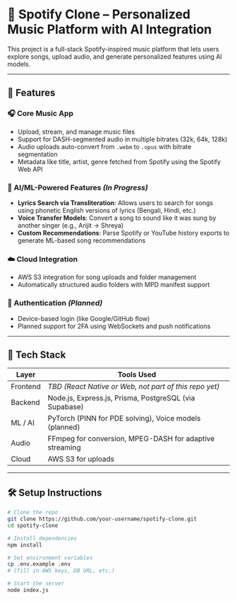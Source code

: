 # 🎵 Spotify Clone – Personalized Music Platform with AI Integration

This project is a full-stack Spotify-inspired music platform that lets users explore songs, upload audio, and generate personalized features using AI models.

---

## 🚀 Features

### 🎧 Core Music App
- Upload, stream, and manage music files
- Support for DASH-segmented audio in multiple bitrates (32k, 64k, 128k)
- Audio uploads auto-convert from `.webm` to `.opus` with bitrate segmentation
- Metadata like title, artist, genre fetched from Spotify using the Spotify Web API

### 🧠 AI/ML-Powered Features *(In Progress)*
- **Lyrics Search via Transliteration**: Allows users to search for songs using phonetic English versions of lyrics (Bengali, Hindi, etc.)
- **Voice Transfer Models**: Convert a song to sound like it was sung by another singer (e.g., Arijit → Shreya)
- **Custom Recommendations**: Parse Spotify or YouTube history exports to generate ML-based song recommendations

### ☁️ Cloud Integration
- AWS S3 integration for song uploads and folder management
- Automatically structured audio folders with MPD manifest support

### 🔐 Authentication *(Planned)*
- Device-based login (like Google/GitHub flow)
- Planned support for 2FA using WebSockets and push notifications

---

## 🧱 Tech Stack

| Layer      | Tools Used                             |
|-----------|------------------------------------------|
| Frontend  | *TBD (React Native or Web, not part of this repo yet)* |
| Backend   | Node.js, Express.js, Prisma, PostgreSQL (via Supabase) |
| ML / AI   | PyTorch (PINN for PDE solving), Voice models (planned) |
| Audio     | FFmpeg for conversion, MPEG-DASH for adaptive streaming |
| Cloud     | AWS S3 for uploads                       |

---

## 🛠️ Setup Instructions

```bash
# Clone the repo
git clone https://github.com/your-username/spotify-clone.git
cd spotify-clone

# Install dependencies
npm install

# Set environment variables
cp .env.example .env
# (fill in AWS keys, DB URL, etc.)

# Start the server
node index.js

